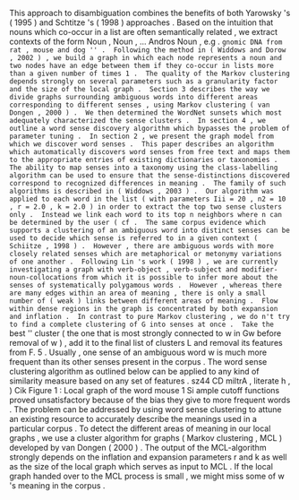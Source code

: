 This approach to disambiguation combines the benefits of both Yarowsky 's ( 1995 ) and Schtitze 's ( 1998 ) approaches . 
Based on the intuition that nouns which co-occur in a list are often semantically related , we extract contexts of the form Noun , Noun , ... Andros Noun , e.g . `` gnomic DNA from rat , mouse and dog '' . 
Following the method in ( Widdows and Dorow , 2002 ) , we build a graph in which each node represents a noun and two nodes have an edge between them if they co-occur in lists more than a given number of times 1 . 
The quality of the Markov clustering depends strongly on several parameters such as a granularity factor and the size of the local graph . 
Section 3 describes the way we divide graphs surrounding ambiguous words into different areas corresponding to different senses , using Markov clustering ( van Dongen , 2000 ) . 
We then determined the WordNet sunsets which most adequately characterized the sense clusters . 
In section 4 , we outline a word sense discovery algorithm which bypasses the problem of parameter tuning . 
In section 2 , we present the graph model from which we discover word senses . 
This paper describes an algorithm which automatically discovers word senses from free text and maps them to the appropriate entries of existing dictionaries or taxonomies . 
The ability to map senses into a taxonomy using the class-labelling algorithm can be used to ensure that the sense-distinctions discovered correspond to recognized differences in meaning . 
The family of such algorithms is described in ( Widdows , 2003 ) . 
Our algorithm was applied to each word in the list ( with parameters Iii = 20 , n2 = 10 , r = 2.0 , k = 2.0 ) in order to extract the top two sense clusters only . 
Instead we link each word to its top n neighbors where n can be determined by the user ( cf . 
The same corpus evidence which supports a clustering of an ambiguous word into distinct senses can be used to decide which sense is referred to in a given context ( Schiitze , 1998 ) . 
However , there are ambiguous words with more closely related senses which are metaphorical or metonymy variations of one another . 
Following Lin 's work ( 1998 ) , we are currently investigating a graph with verb-object , verb-subject and modifier-noun-collocations from which it is possible to infer more about the senses of systematically polygamous words . 
However , whereas there are many edges within an area of meaning , there is only a small number of ( weak ) links between different areas of meaning . 
Flow within dense regions in the graph is concentrated by both expansion and inflation . 
In contrast to pure Markov clustering , we do n't try to find a complete clustering of G into senses at once . 
Take the `` best '' cluster ( the one that is most strongly connected to w in Gw before removal of w ) , add it to the final list of clusters L and removal its features from F. 5 . 
Usually , one sense of an ambiguous word w is much more frequent than its other senses present in the corpus . 
The word sense clustering algorithm as outlined below can be applied to any kind of similarity measure based on any set of features . 
sz44 CD miltrA , literate h , ) Cik Figure 1 : Local graph of the word mouse 
1 Si ample cutoff functions proved unsatisfactory because of the bias they give to more frequent words . 
The problem can be addressed by using word sense clustering to attune an existing resource to accurately describe the meanings used in a particular corpus . 
To detect the different areas of meaning in our local graphs , we use a cluster algorithm for graphs ( Markov clustering , MCL ) developed by van Dongen ( 2000 ) . 
The output of the MCL-algorithm strongly depends on the inflation and expansion parameters r and k as well as the size of the local graph which serves as input to MCL . 
If the local graph handed over to the MCL process is small , we might miss some of w 's meaning in the corpus . 
